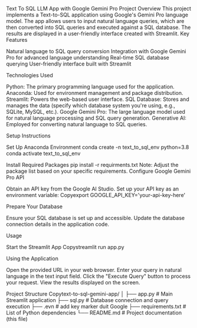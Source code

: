 Text To SQL LLM App with Google Gemini Pro
Project Overview
This project implements a Text-to-SQL application using Google's Gemini Pro language model. The app allows users to input natural language queries, which are then converted into SQL queries and executed against a SQL database. The results are displayed in a user-friendly interface created with Streamlit.
Key Features

Natural language to SQL query conversion
Integration with Google Gemini Pro for advanced language understanding
Real-time SQL database querying
User-friendly interface built with Streamlit

Technologies Used

Python: The primary programming language used for the application.
Anaconda: Used for environment management and package distribution.
Streamlit: Powers the web-based user interface.
SQL Database: Stores and manages the data (specify which database system you're using, e.g., SQLite, MySQL, etc.).
Google Gemini Pro: The large language model used for natural language processing and SQL query generation.
Generative AI: Employed for converting natural language to SQL queries.

Setup Instructions


Set Up Anaconda Environment
conda create -n text_to_sql_env python=3.8
conda activate text_to_sql_env

Install Required Packages
pip install -r requirments.txt
Note: Adjust the package list based on your specific requirements.
Configure Google Gemini Pro API

Obtain an API key from the Google AI Studio.
Set up your API key as an environment variable:
Copyexport GOOGLE_API_KEY='your-api-key-here'



Prepare Your Database

Ensure your SQL database is set up and accessible.
Update the database connection details in the application code.



Usage

Start the Streamlit App
Copystreamlit run app.py

Using the Application

Open the provided URL in your web browser.
Enter your query in natural language in the text input field.
Click the "Execute Query" button to process your request.
View the results displayed on the screen.



Project Structure
Copytext-to-sql-gemini-app/
│
├── app.py                 # Main Streamlit application
├── sql.py            # Database connection and query execution
├── .evn              # add key marker duit Google
├── requirements.txt       # List of Python dependencies
└── README.md              # Project documentation (this file)
